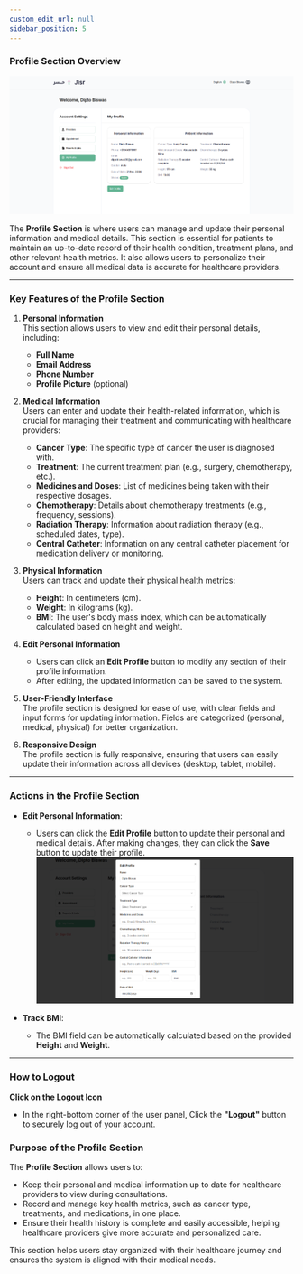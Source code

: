 ```yaml
---
custom_edit_url: null 
sidebar_position: 5
---
```

### **Profile Section Overview**
![admin panel](./img/profile.png)

The **Profile Section** is where users can manage and update their personal information and medical details. This section is essential for patients to maintain an up-to-date record of their health condition, treatment plans, and other relevant health metrics. It also allows users to personalize their account and ensure all medical data is accurate for healthcare providers.

---

### **Key Features of the Profile Section**

1. **Personal Information**  
   This section allows users to view and edit their personal details, including:
   - **Full Name**  
   - **Email Address**  
   - **Phone Number**  
   - **Profile Picture** (optional)

2. **Medical Information**  
   Users can enter and update their health-related information, which is crucial for managing their treatment and communicating with healthcare providers:
   - **Cancer Type**: The specific type of cancer the user is diagnosed with.  
   - **Treatment**: The current treatment plan (e.g., surgery, chemotherapy, etc.).  
   - **Medicines and Doses**: List of medicines being taken with their respective dosages.  
   - **Chemotherapy**: Details about chemotherapy treatments (e.g., frequency, sessions).  
   - **Radiation Therapy**: Information about radiation therapy (e.g., scheduled dates, type).  
   - **Central Catheter**: Information on any central catheter placement for medication delivery or monitoring.  
   
3. **Physical Information**  
   Users can track and update their physical health metrics:
   - **Height**: In centimeters (cm).  
   - **Weight**: In kilograms (kg).  
   - **BMI**: The user's body mass index, which can be automatically calculated based on height and weight.  

4. **Edit Personal Information**  
   - Users can click an **Edit Profile** button to modify any section of their profile information.  
   - After editing, the updated information can be saved to the system.

5. **User-Friendly Interface**  
   The profile section is designed for ease of use, with clear fields and input forms for updating information. Fields are categorized (personal, medical, physical) for better organization.

6. **Responsive Design**  
   The profile section is fully responsive, ensuring that users can easily update their information across all devices (desktop, tablet, mobile).

---

### **Actions in the Profile Section**

- **Edit Personal Information**:  
   - Users can click the **Edit Profile** button to update their personal and medical details. After making changes, they can click the **Save** button to update their profile.
   ![admin panel](./img/profileEdit.png)


- **Track BMI**:  
   - The BMI field can be automatically calculated based on the provided **Height** and **Weight**.

---

### **How to Logout**  

 **Click on the Logout Icon**  
   - In the right-bottom corner of the user panel, Click the **"Logout"** button to securely log out of your account.  


### **Purpose of the Profile Section**

The **Profile Section** allows users to:
- Keep their personal and medical information up to date for healthcare providers to view during consultations.  
- Record and manage key health metrics, such as cancer type, treatments, and medications, in one place.  
- Ensure their health history is complete and easily accessible, helping healthcare providers give more accurate and personalized care.

This section helps users stay organized with their healthcare journey and ensures the system is aligned with their medical needs.
